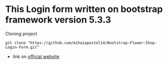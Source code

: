 # This Login form written on bootstrap  framework version 5.3.3

Cloning project
```git
git clone "https://github.com/mihaiapostol14/Bootstrap-Flower-Shop-Login-Form.git"
```

* link on [official website](https://getbootstrap.com/)
